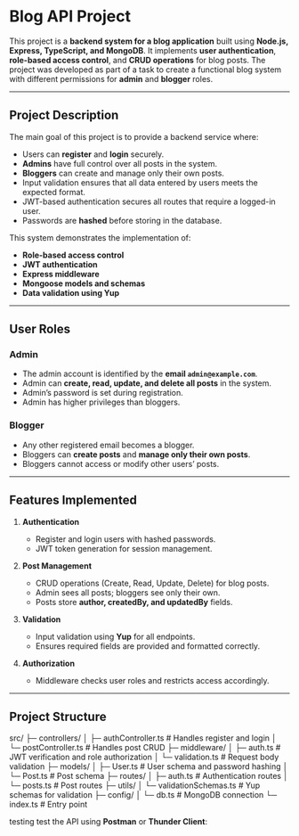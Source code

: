 # Blog API Project

This project is a **backend system for a blog application** built using **Node.js, Express, TypeScript, and MongoDB**. It implements **user authentication**, **role-based access control**, and **CRUD operations** for blog posts. The project was developed as part of a task to create a functional blog system with different permissions for **admin** and **blogger** roles.

---

## **Project Description**

The main goal of this project is to provide a backend service where:

- Users can **register** and **login** securely.
- **Admins** have full control over all posts in the system.
- **Bloggers** can create and manage only their own posts.
- Input validation ensures that all data entered by users meets the expected format.
- JWT-based authentication secures all routes that require a logged-in user.
- Passwords are **hashed** before storing in the database.

This system demonstrates the implementation of:

- **Role-based access control**
- **JWT authentication**
- **Express middleware**
- **Mongoose models and schemas**
- **Data validation using Yup**

---

## **User Roles**

### Admin
- The admin account is identified by the **email `admin@example.com`**.
- Admin can **create, read, update, and delete all posts** in the system.
- Admin’s password is set during registration.
- Admin has higher privileges than bloggers.

### Blogger
- Any other registered email becomes a blogger.
- Bloggers can **create posts** and **manage only their own posts**.
- Bloggers cannot access or modify other users’ posts.

---

## **Features Implemented**

1. **Authentication**
   - Register and login users with hashed passwords.
   - JWT token generation for session management.
   
2. **Post Management**
   - CRUD operations (Create, Read, Update, Delete) for blog posts.
   - Admin sees all posts; bloggers see only their own.
   - Posts store **author, createdBy, and updatedBy** fields.

3. **Validation**
   - Input validation using **Yup** for all endpoints.
   - Ensures required fields are provided and formatted correctly.

4. **Authorization**
   - Middleware checks user roles and restricts access accordingly.

---

## **Project Structure**

src/
├─ controllers/
│ ├─ authController.ts # Handles register and login
│ └─ postController.ts # Handles post CRUD
├─ middleware/
│ ├─ auth.ts # JWT verification and role authorization
│ └─ validation.ts # Request body validation
├─ models/
│ ├─ User.ts # User schema and password hashing
│ └─ Post.ts # Post schema
├─ routes/
│ ├─ auth.ts # Authentication routes
│ └─ posts.ts # Post routes
├─ utils/
│ └─ validationSchemas.ts # Yup schemas for validation
├─ config/
│ └─ db.ts # MongoDB connection
└─ index.ts # Entry point

testing  test the API using **Postman** or **Thunder Client**:

